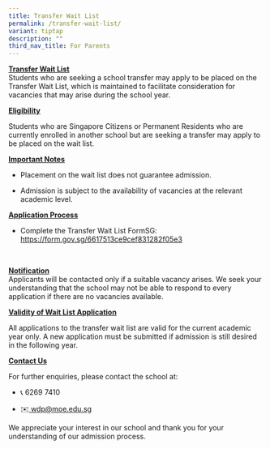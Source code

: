 ```yaml
---
title: Transfer Wait List
permalink: /transfer-wait-list/
variant: tiptap
description: ""
third_nav_title: For Parents
---
```

<p><strong><u>Transfer Wait List</u><br></strong>Students who are seeking
a school transfer may apply to be placed on the Transfer Wait List, which
is maintained to facilitate consideration for vacancies that may arise
during the school year.</p>
<p></p>
<p><strong><u>Eligibility</u></strong>
</p>
<p>Students who are Singapore Citizens or Permanent Residents who are currently
enrolled in another school but are seeking a transfer may apply to be placed
on the wait list.</p>
<p></p>
<p><strong><u>Important Notes</u></strong>
</p>
<ul data-tight="true" class="tight">
<li>
<p>Placement on the wait list does not guarantee admission.</p>
</li>
<li>
<p>Admission is subject to the availability of vacancies at the relevant
academic level.</p>
</li>
</ul>
<p></p>
<p><strong><u>Application Process</u></strong>
</p>
<ul data-tight="true" class="tight">
<li>
<p>Complete the Transfer Wait List FormSG: <a href="https://form.gov.sg/6617513ce9cef831282f05e3" rel="noopener nofollow" target="_blank">https://form.gov.sg/6617513ce9cef831282f05e3</a>
</p>
</li>
</ul>
<p><strong>&nbsp;</strong>
</p>
<p><strong><u>Notification</u></strong>
<br>Applicants will be contacted only if a suitable vacancy arises. We seek
your understanding that the school may not be able to respond to every
application if there are no vacancies available.</p>
<p></p>
<p><strong><u>Validity of Wait List Application</u></strong>
</p>
<p>All applications to the transfer wait list are valid for the current academic
year only. A new application must be submitted if admission is still desired
in the following year.</p>
<p></p>
<p><strong><u>Contact Us</u></strong>
</p>
<p>For further enquiries, please contact the school at:</p>
<ul data-tight="true" class="tight">
<li>
<p>📞 6269 7410</p>
</li>
<li>
<p>✉️<a href="wdp@moe.edu.sg" rel="noopener nofollow" target="_blank"> wdp@moe.edu.sg</a>
</p>
</li>
</ul>
<p></p>
<p>We appreciate your interest in our school and thank you for your understanding
of our admission process.</p>